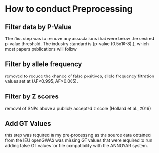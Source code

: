 # How to conduct Preprocessing

## Filter data by P-Value
The first step was to remove any associations that were below the desired p-value threshold. The industry standard is (p-value (0.5x10-8).), which most papers publications will follow
## Filter by allele frequency
removed to reduce the chance of false positives, allele frequency filtration values set at (AF<0.995, AF>0.005).
## Filter by Z scores
removal of SNPs above a publicly accepted z score (Holland et al., 2016)
## Add GT Values
this step was required in my pre-processing as the source data obtained from the IEU openGWAS was missing GT values that were required to run adding false GT values for file compatibility with the ANNOVAR system.
